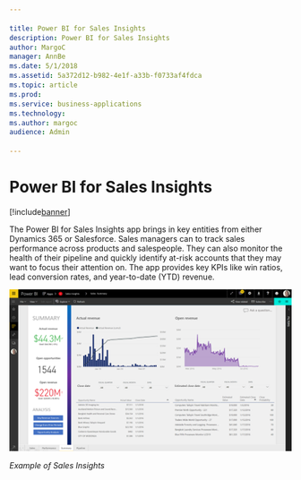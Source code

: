```yaml
---

title: Power BI for Sales Insights
description: Power BI for Sales Insights
author: MargoC
manager: AnnBe
ms.date: 5/1/2018
ms.assetid: 5a372d12-b982-4e1f-a33b-f0733af4fdca
ms.topic: article
ms.prod: 
ms.service: business-applications
ms.technology: 
ms.author: margoc
audience: Admin

---
```

#  Power BI for Sales Insights




[!include[banner](../../../includes/banner.md)]

The Power BI for Sales Insights app brings in key entities from either
Dynamics 365 or Salesforce. Sales managers can to track sales performance across
products and salespeople. They can also monitor the health of their pipeline and
quickly identify at-risk accounts that they may want to focus their attention
on. The app provides key KPIs like win ratios, lead conversion rates, and
year-to-date (YTD) revenue.

![A screenshot showing an example of Sales Insights](media/power-bi-sales-insights-1.png "A screenshot showing an example of Sales Insights")
<!-- picture -->


*Example of Sales Insights*
